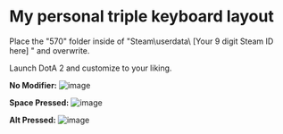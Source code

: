 # My personal triple keyboard layout

Place the "570" folder inside of "Steam\userdata\ [Your 9 digit Steam ID here] " and overwrite.

Launch DotA 2 and customize to your liking.



**No Modifier:**
![image](https://cloud.githubusercontent.com/assets/19603023/26277989/6f11ca28-3d57-11e7-8472-4e4ff262df8d.png)

**Space Pressed:**
![image](https://cloud.githubusercontent.com/assets/19603023/26277992/7bbc7a02-3d57-11e7-9e77-dd6ce634c991.png)

**Alt Pressed:**
![image](https://cloud.githubusercontent.com/assets/19603023/26277996/84c0ccf2-3d57-11e7-96bc-418a29a09293.png)

